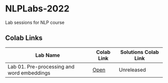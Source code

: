 # NLPLabs-2022

Lab sessions for NLP course

## Colab Links

| Lab Name                                   | Colab Link                                                                                                                                                         | Solutions Colab Link |
| ------------------------------------------ | ------------------------------------------------------------------------------------------------------------------------------------------------------------------ | -------------------- |
| Lab 01. Pre-processing and word embeddings | [Open](https://colab.research.google.com/github/ImperialNLP/NLPLabs-2022/blob/main/lab01-preprocessing-and-word-embeddings/lab01_PreprocessingAndEmbeddings.ipynb) | Unreleased           |

